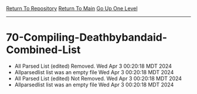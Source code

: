 [Return To Repository](https://github.com/DigitalWarrior/piholeparser/)
[Return To Main](https://github.com/DigitalWarrior/piholeparser/blob/master/RecentRunLogs/Mainlog.md)
[Go Up One Level](https://github.com/DigitalWarrior/piholeparser/blob/master/RecentRunLogs/TopLevelScripts/.md)
____________________________________
# 70-Compiling-Deathbybandaid-Combined-List
* All Parsed List (edited) Removed. Wed Apr  3 00:20:18 MDT 2024
* Allparsedlist list was an empty file Wed Apr  3 00:20:18 MDT 2024
* All Parsed List (edited) Not Removed. Wed Apr  3 00:20:18 MDT 2024
* Allparsedlist list was an empty file Wed Apr  3 00:20:18 MDT 2024
